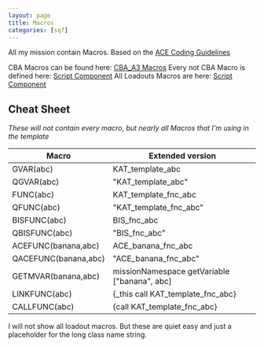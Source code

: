 ```yaml
---
layout: page
title: Macros
categories: [sqf]
---
```


All my mission contain Macros. Based on the [ACE Coding Guidelines](https://ace3mod.com/wiki/development/coding-guidelines.html)

CBA Macros can be found here: [CBA_A3 Macros](https://github.com/CBATeam/CBA_A3/blob/master/addons/main/script_macros_common.hpp)
Every not CBA Macro is defined here: [Script Component](https://github.com/Katalam/templates/blob/master/kat_template.malden/script_component.hpp)
All Loadouts Macros are here: [Script Component](https://github.com/Katalam/templates/blob/master/kat_template.malden/functions/loadouts/script_component.hpp)

## Cheat Sheet
*These will not contain every macro, but nearly all Macros that I'm using in the template*

|Macro|Extended version|
|-|-|
|GVAR(abc)|KAT_template_abc|
|QGVAR(abc)|"KAT_template_abc"|
|FUNC(abc)|KAT_template_fnc_abc|
|QFUNC(abc)|"KAT_template_fnc_abc"|
|BISFUNC(abc)|BIS_fnc_abc|
|QBISFUNC(abc)|"BIS_fnc_abc"|
|ACEFUNC(banana,abc)|ACE_banana_fnc_abc|
|QACEFUNC(banana,abc)|"ACE_banana_fnc_abc"|
|GETMVAR(banana,abc)|missionNamespace getVariable ["banana", abc]|
|LINKFUNC(abc)|{_this call KAT_template_fnc_abc}|
|CALLFUNC(abc)|{call KAT_template_fnc_abc}|

I will not show all loadout macros. But these are quiet easy and just a placeholder for the long class name string.
